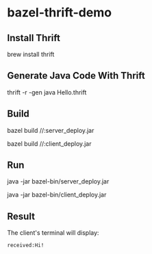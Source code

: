 # bazel-thrift-demo

## Install Thrift
brew install thrift

## Generate Java Code With Thrift
thrift -r -gen java Hello.thrift

## Build

bazel build //:server_deploy.jar

bazel build //:client_deploy.jar

## Run
java -jar bazel-bin/server_deploy.jar

java -jar bazel-bin/client_deploy.jar

## Result
The client's terminal will display:
```text
received:Hi!
```
